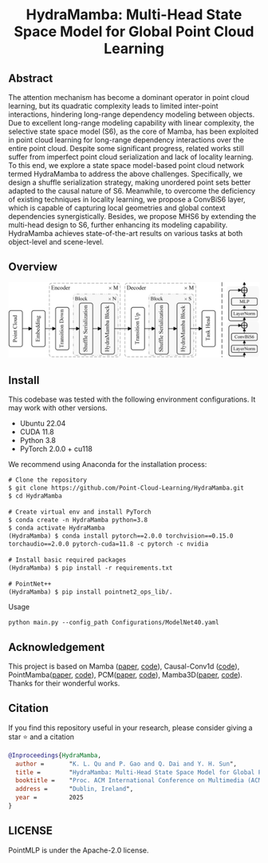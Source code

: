 <div align="center">

# HydraMamba: Multi-Head State Space Model for Global Point Cloud Learning

</div>

## Abstract
The attention mechanism has become a dominant operator in point cloud learning, but its quadratic complexity leads to limited inter-point interactions, hindering long-range dependency modeling between objects. Due to excellent long-range modeling capability with linear complexity, the selective state space model (S6), as the core of Mamba, has been exploited in point cloud learning for long-range dependency interactions over the entire point cloud. Despite some significant progress, related works still suffer from imperfect point cloud serialization and lack of locality learning. To this end, we explore a state space model-based point cloud network termed HydraMamba to address the above challenges. Specifically, we design a shuffle serialization strategy, making unordered point sets better adapted to the causal nature of S6. Meanwhile, to overcome the deficiency of existing techniques in locality learning, we propose a ConvBiS6 layer, which is capable of capturing local geometries and global context dependencies synergistically. Besides, we propose MHS6 by extending the multi-head design to S6, further enhancing its modeling capability. HydraMamba achieves state-of-the-art results on various tasks at both object-level and scene-level.

## Overview

<div align="center">

<img src="./Assets/Pipeline.png"/>

</div>

## Install

This codebase was tested with the following environment configurations. It may work with other versions.
- Ubuntu 22.04
- CUDA 11.8
- Python 3.8
- PyTorch 2.0.0 + cu118

We recommend using Anaconda for the installation process:
```shell 
# Clone the repository
$ git clone https://github.com/Point-Cloud-Learning/HydraMamba.git
$ cd HydraMamba

# Create virtual env and install PyTorch
$ conda create -n HydraMamba python=3.8
$ conda activate HydraMamba
(HydraMamba) $ conda install pytorch==2.0.0 torchvision==0.15.0 torchaudio==2.0.0 pytorch-cuda=11.8 -c pytorch -c nvidia

# Install basic required packages
(HydraMamba) $ pip install -r requirements.txt

# PointNet++
(HydraMamba) $ pip install pointnet2_ops_lib/.
```

Usage
```shell
python main.py --config_path Configurations/ModelNet40.yaml
```

## Acknowledgement

This project is based on Mamba ([paper](https://arxiv.org/abs/2312.00752), [code](https://github.com/state-spaces/mamba)), 
Causal-Conv1d ([code](https://github.com/Dao-AILab/causal-conv1d)), 
PointMamba([paper](https://arxiv.org/abs/2402.10739), [code](https://github.com/LMD0311/PointMamba)),
PCM([paper](https://arxiv.org/abs/2403.00762), [code](https://github.com/SkyworkAI/PointCloudMamba)),
Mamba3D([paper](https://arxiv.org/abs/2404.14966), [code](https://github.com/xhanxu/Mamba3D)). 
Thanks for their wonderful works.

## Citation

If you find this repository useful in your research, please consider giving a star ⭐ and a citation
```BibTeX
@Inproceedings{HydraMamba,
  author =       "K. L. Qu and P. Gao and Q. Dai and Y. H. Sun",
  title =        "HydraMamba: Multi-Head State Space Model for Global Point Cloud Learning",
  booktitle =    "Proc. ACM International Conference on Multimedia (ACM MM)",
  address =      "Dublin, Ireland",
  year =         2025
}
```

## LICENSE

PointMLP is under the Apache-2.0 license. 
